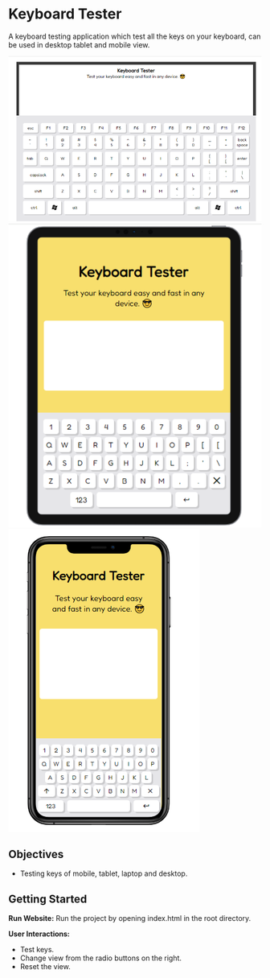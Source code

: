 # Keyboard Tester

A keyboard testing application which test all the keys on your keyboard, can be used in desktop tablet and mobile view.

![Screenshot](screenshots/Capture1.PNG)
![Screenshot](screenshots/Capture2.PNG)
![Screenshot](screenshots/Capture3.PNG)

## Objectives

- Testing keys of mobile, tablet, laptop and desktop.

## Getting Started

**Run Website:**
Run the project by opening index.html in the root directory.

**User Interactions:**

- Test keys.
- Change view from the radio buttons on the right.
- Reset the view.
